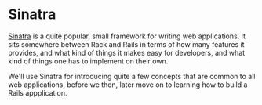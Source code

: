 # Sinatra

<a href="http://www.sinatrarb.com/">Sinatra</a> is a quite popular, small
framework for writing web applications. It sits somewhere between Rack and
Rails in terms of how many features it provides, and what kind of things it
makes easy for developers, and what kind of things one has to implement on
their own.

We'll use Sinatra for introducing quite a few concepts that are common to
all web applications, before we then, later move on to learning how to
build a Rails appplication.
